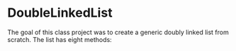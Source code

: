 # DoubleLinkedList
The goal of this class project was to create a generic doubly linked list from scratch. The list has eight methods:



